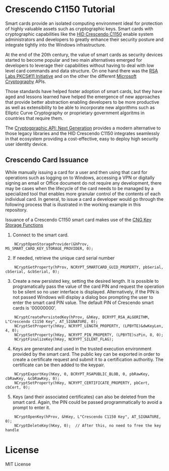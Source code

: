 ﻿# Crescendo C1150 Tutorial

Smart cards provide an isolated computing environment ideal for protection of highly valuable assets such as cryptographic keys. Smart cards with cryptographic capabilities like the [HID Crescendo C1150](http://www.hidglobal.com/products/cards-and-credentials/crescendo/c1150) enable system administrators and developers to greatly enhance their security posture and integrate tightly into the Windows infrastructure.

At the end of the 20th century, the value of smart cards as security devices started to become popular and two main alternatives emerged for developers to leverage their capabilities without having to deal with low level card commands and data structure. On one hand there was the [RSA Labs PKCS#11 Initiative](ftp://ftp.rsasecurity.com/pub/pkcs/pkcs-11/v2-20/pkcs-11v2-20.pdf) and on the other the different [Microsoft Cryptography](https://msdn.microsoft.com/en-us/library/windows/desktop/aa380255(v=vs.85).aspx) APIs.

Those standards have helped foster adoption of smart cards, but they have aged and lessons learned have helped the emergence of new approaches that provide better abstraction enabling developers to be more productive as well as extensibility to be able to incorporate new algorithms such as Elliptic Curve Cryptography or proprietary government algoritms in countries that require them.

The [Cryptogpraphic API: Next Generation](https://msdn.microsoft.com/en-us/library/windows/desktop/aa376210(v=vs.85).aspx) provides a modern alternative to those legacy libraries and the HID Crescendo C1150 integrates seamlessly in that ecosystem providing a cost-effective, easy to deploy high security user identity device.

## Crescendo Card Issuance

While manually issuing a card for a user and then using that card for operations such as logging on to Windows, accessing a VPN or digitally signing an email or Office document do not require any development, there may be cases when the lifecycle of the card needs to be managed by a specialized tool that enables more granular control of the contents of each individual card. In general, to issue a card a developer would go through the following process that is illustrated in the working example in this repository.

Issuance of a Crescendo C1150 smart card makes use of the [CNG Key Storage Functions](https://msdn.microsoft.com/en-us/library/windows/desktop/aa376208(v=vs.85).aspx)

1. Connect to the smart card.
```
    NCryptOpenStorageProvider(&hProv, MS_SMART_CARD_KEY_STORAGE_PROVIDER, 0);
```

2. If needed, retrieve the unique card serial number
```
    NCryptGetProperty(hProv, NCRYPT_SMARTCARD_GUID_PROPERTY, pbSerial, cbSerial, &cbSerial, 0);
```

3. Create a new persisted key, setting the desired length. It is possible to programatically pass the value of the card PIN and request the operation to be silent so no user interface is displayed. Alternatively, if the PIN is not passed Windows will display a dialog box prompting the user to enter the smart card PIN value. The default PIN of Crescendo smart cards is '00000000'.
```
    NCryptCreatePersistedKey(hProv, &hKey, BCRYPT_RSA_ALGORITHM, L"Crescendo C1150 Key", AT_SIGNATURE, 0);
    NCryptSetProperty(hKey, NCRYPT_LENGTH_PROPERTY, (LPBYTE)&dwKeyLen, 4, 0);
    NCryptSetProperty(hKey, NCRYPT_PIN_PROPERTY, (LPBYTE)szPin, 8, 0);
    NCryptFinalizeKey(hKey, NCRYPT_SILENT_FLAG);
```

4. Keys are generated and used in the trusted execution environment provided by the smart card. The public key can be exported in order to create a certificate request and submit it to a certification authoritiy. The certificate can be then added to the keypair.
```
    NCryptExportKey(hKey, 0, BCRYPT_RSAPUBLIC_BLOB, 0, pbRawKey, cbRawKey, &cbRawKey, 0);
    NCryptSetProperty(hKey, NCRYPT_CERTIFICATE_PROPERTY, pbCert, cbCert, 0);
```

5. Keys (and their associated certificates) can also be deleted from the smart card. Again, the PIN could be passed programmatically to avoid a prompt to enter it.
```
    NCryptOpenKey(hProv, &hKey, L"Crescendo C1150 Key", AT_SIGNATURE, 0);
    NCryptDeleteKey(hKey, 0);  // After this, no need to free the key handle
```

# License

MIT License